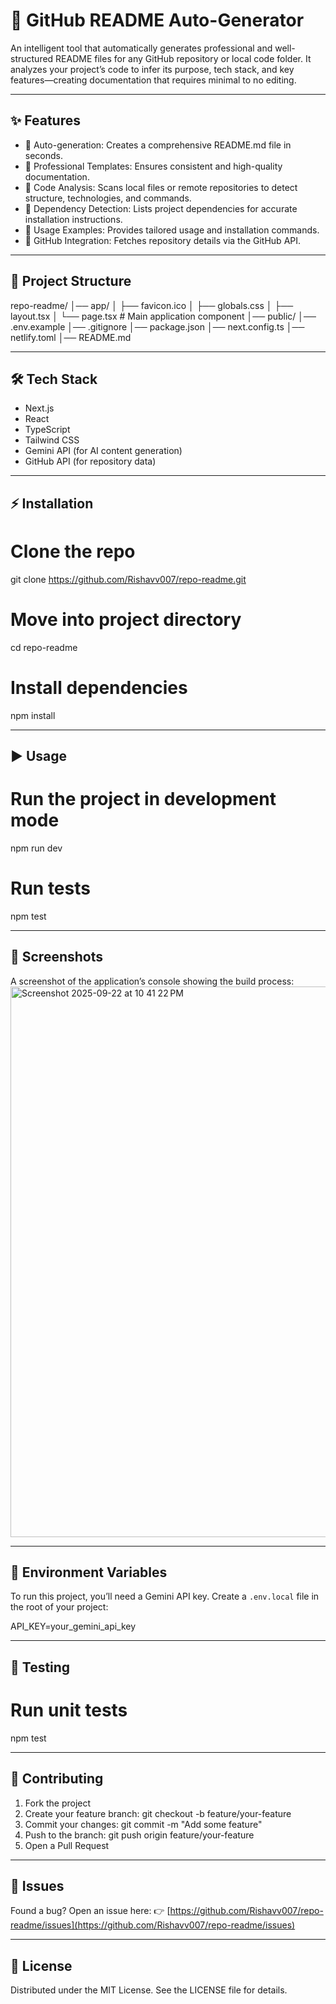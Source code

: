 # 🚀 GitHub README Auto-Generator

An intelligent tool that automatically generates professional and well-structured README files for any GitHub repository or local code folder.
It analyzes your project’s code to infer its purpose, tech stack, and key features—creating documentation that requires minimal to no editing.

---

## ✨ Features

* 🔹 Auto-generation: Creates a comprehensive README.md file in seconds.
* 🔹 Professional Templates: Ensures consistent and high-quality documentation.
* 🔹 Code Analysis: Scans local files or remote repositories to detect structure, technologies, and commands.
* 🔹 Dependency Detection: Lists project dependencies for accurate installation instructions.
* 🔹 Usage Examples: Provides tailored usage and installation commands.
* 🔹 GitHub Integration: Fetches repository details via the GitHub API.

---

## 📂 Project Structure

repo-readme/
│── app/
│   ├── favicon.ico
│   ├── globals.css
│   ├── layout.tsx
│   └── page.tsx      # Main application component
│── public/
│── .env.example
│── .gitignore
│── package.json
│── next.config.ts
│── netlify.toml
│── README.md

---

## 🛠️ Tech Stack

* Next.js
* React
* TypeScript
* Tailwind CSS
* Gemini API (for AI content generation)
* GitHub API (for repository data)

---

## ⚡ Installation

# Clone the repo
git clone https://github.com/Rishavv007/repo-readme.git

# Move into project directory
cd repo-readme

# Install dependencies
npm install


---

## ▶️ Usage

# Run the project in development mode
npm run dev

# Run tests
npm test

---

## 📸 Screenshots

A screenshot of the application’s console showing the build process:
<img width="1470" height="881" alt="Screenshot 2025-09-22 at 10 41 22 PM" src="https://github.com/user-attachments/assets/38063d89-4d04-469b-8044-341fad751c61" />


---

## 🔑 Environment Variables

To run this project, you’ll need a Gemini API key.
Create a `.env.local` file in the root of your project:

API\_KEY=your\_gemini\_api\_key

---

## 🧪 Testing

# Run unit tests
npm test

---

## 🤝 Contributing

1. Fork the project
2. Create your feature branch: git checkout -b feature/your-feature
3. Commit your changes: git commit -m "Add some feature"
4. Push to the branch: git push origin feature/your-feature
5. Open a Pull Request

---

## 🐛 Issues

Found a bug? Open an issue here:
👉 [https://github.com/Rishavv007/repo-readme/issues](https://github.com/Rishavv007/repo-readme/issues)

---

## 📜 License

Distributed under the MIT License.
See the LICENSE file for details.

